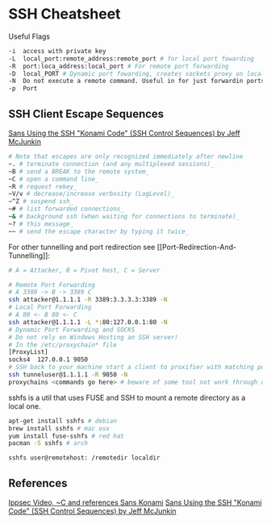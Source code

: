 # SSH Cheatsheet

Useful Flags
```bash
-i	access with private key
-L	local_port:remote_address:remote_port # for local port fowarding
-R	port:loca_address:local_port # For remote port forwarding 
-D	local_PORT # Dynamic port fowarding, creates sockets proxy on localhost
-N	Do not execute a remote command. Useful in for just forwardin ports
-p  Port
```


## SSH Client Escape Sequences

[Sans Using the SSH "Konami Code" (SSH Control Sequences) by Jeff McJunkin](https://www.sans.org/blog/using-the-ssh-konami-code-ssh-control-sequences/)
```bash
# Note that escapes are only recognized immediately after newline
~. # terminate connection (and any multiplexed sessions)_
~B # send a BREAK to the remote system_
~C # open a command line_
~R # request rekey_
~V/v # decrease/increase verbosity (LogLevel)_
~^Z # suspend ssh_
~# # list forwarded connections_
~& # background ssh (when waiting for connections to terminate)_
~? # this message_
~~ # send the escape character by typing it twice_

```

For other tunnelling and port redirection see [[Port-Redirection-And-Tunnelling]]:
```bash
# A = Attacker, B = Pivot host, C = Server

# Remote Port Forwarding
# A 3389 -> B -> 3389 C
ssh attacker@1.1.1.1 -R 3389:3.3.3.3:3389 -N
# Local Port Forwarding
# A 80 <- B 80 <- C
ssh attacker@1.1.1.1 -L *:80:127.0.0.1:80 -N
# Dynamic Port Forwarding and SOCKS
# Do not rely on Windows Hosting an SSH server!
# In the /etc/proxychain* file
[ProxyList]
socks4  127.0.0.1 9050
# SSH back to your machine start a client to proxifier with matching port in the proxychains* file 
ssh tunneluser@1.1.1.1 -R 9050 -N
proxychains <commands go here> # beware of some tool not work through or are very slow as a result of proxying traffic through a socks proxy

```

sshfs is a util that uses FUSE and SSH to mount a remote directory as a local one. 
```bash
apt-get install sshfs # debian
brew install sshfs # mac osx
yum install fuse-sshfs # red hat
pacman -S sshfs # arch

sshfs user@remotehost: /remotedir localdir
```


## References

[Ippsec Video, ~C and references Sans Konami](https://www.youtube.com/watch?v=eojA9k4px-8)
[Sans Using the SSH "Konami Code" (SSH Control Sequences) by Jeff McJunkin](https://www.sans.org/blog/using-the-ssh-konami-code-ssh-control-sequences/)
